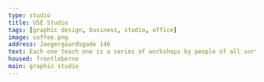 ```yaml
---
type: studio
title: USE Studio
tags: [graphic design, business, studio, office]
image: coffee.png
address: Jaegergaardsgade 146
text: Each one teach one is a series of workshops by people of all sorts of skills. Hold in Frontloberne. Check website for the upcoming events.
housed: frontloberne
main: graphic studio
---
```

